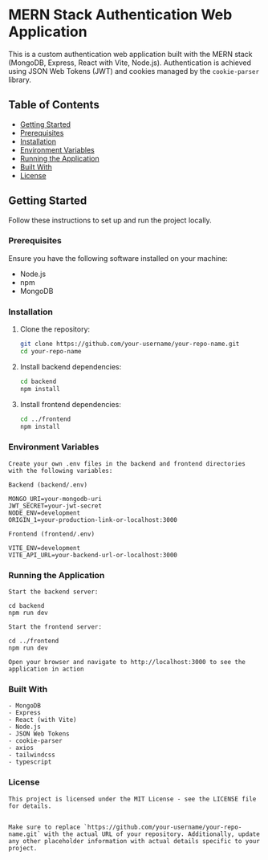 # MERN Stack Authentication Web Application

This is a custom authentication web application built with the MERN stack (MongoDB, Express, React with Vite, Node.js). Authentication is achieved using JSON Web Tokens (JWT) and cookies managed by the `cookie-parser` library.

## Table of Contents

- [Getting Started](#getting-started)
- [Prerequisites](#prerequisites)
- [Installation](#installation)
- [Environment Variables](#environment-variables)
- [Running the Application](#running-the-application)
- [Built With](#built-with)
- [License](#license)

## Getting Started

Follow these instructions to set up and run the project locally.

### Prerequisites

Ensure you have the following software installed on your machine:

- Node.js
- npm
- MongoDB

### Installation

1. Clone the repository:

   ```bash
   git clone https://github.com/your-username/your-repo-name.git
   cd your-repo-name

2. Install backend dependencies:

    ```bash
    cd backend
    npm install

3. Install frontend dependencies:

    ```bash
    cd ../frontend
    npm install

### Environment Variables

    Create your own .env files in the backend and frontend directories with the following variables:

    Backend (backend/.env)

    MONGO_URI=your-mongodb-uri
    JWT_SECRET=your-jwt-secret
    NODE_ENV=development
    ORIGIN_1=your-production-link-or-localhost:3000

    Frontend (frontend/.env)

    VITE_ENV=development
    VITE_API_URL=your-backend-url-or-localhost:3000

### Running the Application
    
    Start the backend server:

    cd backend
    npm run dev

    Start the frontend server:

    cd ../frontend
    npm run dev

    Open your browser and navigate to http://localhost:3000 to see the application in action

### Built With

    - MongoDB
    - Express
    - React (with Vite)
    - Node.js
    - JSON Web Tokens
    - cookie-parser
    - axios
    - tailwindcss
    - typescript

### License

    This project is licensed under the MIT License - see the LICENSE file for details.

    
    Make sure to replace `https://github.com/your-username/your-repo-name.git` with the actual URL of your repository. Additionally, update any other placeholder information with actual details specific to your project.
